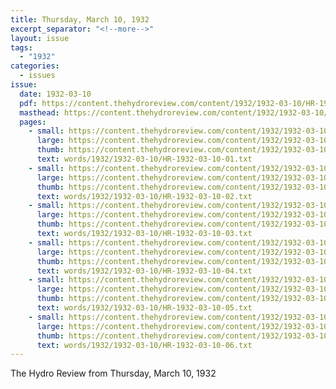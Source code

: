 ```yaml
---
title: Thursday, March 10, 1932
excerpt_separator: "<!--more-->"
layout: issue
tags:
  - "1932"
categories:
  - issues
issue:
  date: 1932-03-10
  pdf: https://content.thehydroreview.com/content/1932/1932-03-10/HR-1932-03-10.pdf
  masthead: https://content.thehydroreview.com/content/1932/1932-03-10/masthead/HR-1932-03-10.jpg
  pages:
    - small: https://content.thehydroreview.com/content/1932/1932-03-10/small/HR-1932-03-10-01.jpg
      large: https://content.thehydroreview.com/content/1932/1932-03-10/large/HR-1932-03-10-01.jpg
      thumb: https://content.thehydroreview.com/content/1932/1932-03-10/thumbnails/HR-1932-03-10-01.jpg
      text: words/1932/1932-03-10/HR-1932-03-10-01.txt
    - small: https://content.thehydroreview.com/content/1932/1932-03-10/small/HR-1932-03-10-02.jpg
      large: https://content.thehydroreview.com/content/1932/1932-03-10/large/HR-1932-03-10-02.jpg
      thumb: https://content.thehydroreview.com/content/1932/1932-03-10/thumbnails/HR-1932-03-10-02.jpg
      text: words/1932/1932-03-10/HR-1932-03-10-02.txt
    - small: https://content.thehydroreview.com/content/1932/1932-03-10/small/HR-1932-03-10-03.jpg
      large: https://content.thehydroreview.com/content/1932/1932-03-10/large/HR-1932-03-10-03.jpg
      thumb: https://content.thehydroreview.com/content/1932/1932-03-10/thumbnails/HR-1932-03-10-03.jpg
      text: words/1932/1932-03-10/HR-1932-03-10-03.txt
    - small: https://content.thehydroreview.com/content/1932/1932-03-10/small/HR-1932-03-10-04.jpg
      large: https://content.thehydroreview.com/content/1932/1932-03-10/large/HR-1932-03-10-04.jpg
      thumb: https://content.thehydroreview.com/content/1932/1932-03-10/thumbnails/HR-1932-03-10-04.jpg
      text: words/1932/1932-03-10/HR-1932-03-10-04.txt
    - small: https://content.thehydroreview.com/content/1932/1932-03-10/small/HR-1932-03-10-05.jpg
      large: https://content.thehydroreview.com/content/1932/1932-03-10/large/HR-1932-03-10-05.jpg
      thumb: https://content.thehydroreview.com/content/1932/1932-03-10/thumbnails/HR-1932-03-10-05.jpg
      text: words/1932/1932-03-10/HR-1932-03-10-05.txt
    - small: https://content.thehydroreview.com/content/1932/1932-03-10/small/HR-1932-03-10-06.jpg
      large: https://content.thehydroreview.com/content/1932/1932-03-10/large/HR-1932-03-10-06.jpg
      thumb: https://content.thehydroreview.com/content/1932/1932-03-10/thumbnails/HR-1932-03-10-06.jpg
      text: words/1932/1932-03-10/HR-1932-03-10-06.txt
---
```


The Hydro Review from Thursday, March 10, 1932

<!--more-->


